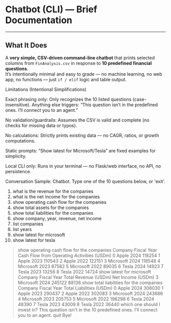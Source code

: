 # Chatbot (CLI) — Brief Documentation

---

## What It Does
A **very simple, CSV-driven command-line chatbot** that prints selected columns from `FinAnalysis.csv` in response to **10 predefined financial questions**.  
It’s intentionally minimal and easy to grade — no machine learning, no web app, no functions — just `if / elif` logic and table output.


Limitations (Intentional Simplifications)

Exact phrasing only: Only recognizes the 10 listed questions (case-insensitive).
Anything else triggers: “This question isn’t in the predefined ones. I’ll connect you to an agent.”

No validation/guardrails:
Assumes the CSV is valid and complete (no checks for missing data or typos).

No calculations:
Strictly prints existing data — no CAGR, ratios, or growth computations.

Static prompts:
“Show latest for Microsoft/Tesla” are fixed examples for simplicity.

Local CLI only:
Runs in your terminal — no Flask/web interface, no API, no persistence.



Conversation Sample:
Chatbot. Type one of the 10 questions below, or 'exit'.

1) what is the revenue for the companies
2) what is the net income for the companies
3) show operating cash flow for the companies
4) show total assets for the companies
5) show total liabilities for the companies
6) show company, year, revenue, net income
7) list companies
8) list years
9) show latest for microsoft
10) show latest for tesla

>  show operating cash flow for the companies
     Company  Fiscal Year  Cash Flow from Operating Activities (USDm)
0      Apple         2024                                      118254
1      Apple         2023                                      110543
2      Apple         2022                                      122151
3  Microsoft         2024                                      118548
4  Microsoft         2023                                       87582
5  Microsoft         2022                                       89035
6      Tesla         2024                                       14923
7      Tesla         2023                                       13256
8      Tesla         2022                                       14724
>  show latest for microsoft
     Company  Fiscal Year  Total Revenue (USDm)  Net Income (USDm)
3  Microsoft         2024                245122              88136
>  show total liabilities for the companies
     Company  Fiscal Year  Total Liabilities (USDm)
0      Apple         2024                    308030
1      Apple         2023                    290437
2      Apple         2022                    302083
3  Microsoft         2024                    243686
4  Microsoft         2023                    205753
5  Microsoft         2022                    198298
6      Tesla         2024                     48390
7      Tesla         2023                     43009
8      Tesla         2022                     36440
>  which one should I invest in?
This question isn't in the 10 predefined ones. I'll connect you to an agent.
>  quit
Bye!
